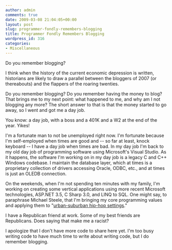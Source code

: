 ```yaml
---
author: admin
comments: true
date: 2009-03-08 21:04:05+00:00
layout: post
slug: programmer-fondly-remembers-blogging
title: Programmer Fondly Remembers Blogging
wordpress_id: 316
categories:
- Miscellaneous
---
```


Do you remember blogging?

I think when the history of the current economic depression is written, historians are likely to draw a parallel between the bloggers of 2007 (or thereabouts) and the flappers of the roaring twenties.

Do you remember blogging? Do you remember having the money to blog? That brings me to my next point: what happened to me, and why am I not blogging any more? The short answer to that is that the money started to go away, so I went and got me a day job.

You know: a day job, with a boss and a 401K and a W2 at the end of the year. Yikes!

I'm a fortunate man to not be unemployed right now. I'm fortunate because I'm self-employed when times are good and -- so far at least, knock keyboard -- I have a day job when times are bad. In my day job I'm back to my old day job of programming software using Microsoft's Visual Studio. As it happens, the software I'm working on in my day job is a legacy C and C++ Windows codebase. I maintain the database layer, which at times is a proprietary collection of drivers accessing Oracle, ODBC, etc., and at times is just an OLEDB connection.

On the weekends, when I'm not spending ten minutes with my family, I'm working on creating some vertical applications using more recent Microsoft technologies, ASP.NET 3.5, C Sharp 3.0, and LINQ to SQL. One might say, to paraphrase Michael Steele, that I'm bringing my core programming values and applying them to "[urban-suburban hip-hop settings](http://blacksnob.com/snob_blog/2009/3/6/michael-steele-ends-hip-hop-urban-to-suburban-campaign.html)."

I have a Republican friend at work. Some of my best friends are Republicans. Does saying that make me a racist?

I apologize that I don't have more code to share here yet. I'm too busy writing code to have much time to write about writing code, but I do remember blogging.
